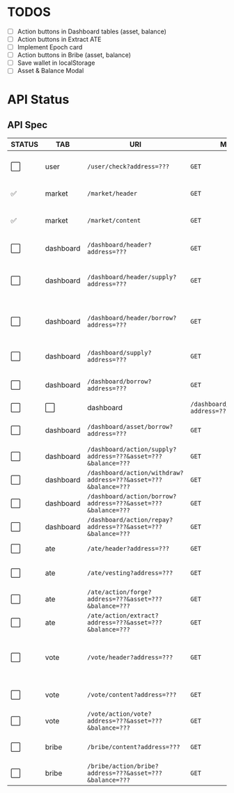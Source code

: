 # TODOS
- [ ] Action buttons in Dashboard tables (asset, balance)
- [ ] Action buttons in Extract ATE
- [ ] Implement Epoch card
- [ ] Action buttons in Bribe (asset, balance)
- [ ] Save wallet in localStorage
- [ ] Asset & Balance Modal

# API Status
## API Spec

|STATUS|TAB|        URI        |   Method  |      Description      |
|---|---|-------------------|-----------|-----------------------|
|:white_large_square:|user|`/user/check?address=???`|`GET`| 주소가 유효한지 확인 (204 / 404)|
|:white_check_mark:|market|`/market/header`|`GET`|Market Header 내용|
|:white_check_mark:|market|`/market/content`|`GET`|Market Content 내용|
|:white_large_square:|dashboard|`/dashboard/header?address=???`|`GET`|대시보드 header 정보|
|:white_large_square:|dashboard|`/dashboard/header/supply?address=???`|`GET`|My Supplies tab 헤더 정보|
|:white_large_square:|dashboard|`/dashboard/header/borrow?address=???`|`GET`|My Borrows tab 헤더 정보|
|:white_large_square:|dashboard|`/dashboard/supply?address=???`|`GET`|My Supplies tab detail|
|:white_large_square:|dashboard|`/dashboard/borrow?address=???`|`GET`|My Borrows tab detail|
|:white_large_square:|:white_large_square:|dashboard|`/dashboard/asset/supply?address=???`|`GET`|Assets to Supply tab detail|
|:white_large_square:|dashboard|`/dashboard/asset/borrow?address=???`|`GET`|Assets to Borrow tab detail|
|:white_large_square:|dashboard|`/dashboard/action/supply?address=???&asset=???&balance=???`|`GET`|Supply action|
|:white_large_square:|dashboard|`/dashboard/action/withdraw?address=???&asset=???&balance=???`|`GET`|Withdraw action|
|:white_large_square:|dashboard|`/dashboard/action/borrow?address=???&asset=???&balance=???`|`GET`|Borrow action|
|:white_large_square:|dashboard|`/dashboard/action/repay?address=???&asset=???&balance=???`|`GET`|Repay action|
|:white_large_square:|ate|`/ate/header?address=???`|`GET`|xATE tab header|
|:white_large_square:|ate|`/ate/vesting?address=???`|`GET`|contents of "Extract ATE" table|
|:white_large_square:|ate|`/ate/action/forge?address=???&asset=???&balance=???`|`GET`|Forge action|
|:white_large_square:|ate|`/ate/action/extract?address=???&asset=???&balance=???`|`GET`|Extract action|
|:white_large_square:|vote|`/vote/header?address=???`|`GET`|Vote tab header & Vote Power Used information|
|:white_large_square:|vote|`/vote/content?address=???`|`GET`|Vote tab table content|
|:white_large_square:|vote|`/vote/action/vote?address=???&asset=???&balance=???`|`GET`|Vote table action|
|:white_large_square:|bribe|`/bribe/content?address=???`|`GET`|Bribe tab table Content|
|:white_large_square:|bribe|`/bribe/action/bribe?address=???&asset=???&balance=???`|`GET`|Bribe action|